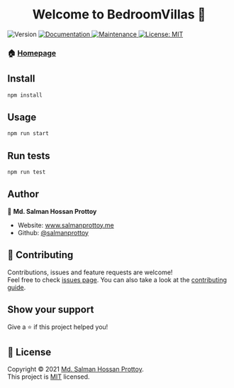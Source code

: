 <h1 align="center">Welcome to BedroomVillas 👋</h1>
<p>
  <img alt="Version" src="https://img.shields.io/badge/version-1.0.0-blue.svg?cacheSeconds=2592000" />
  <a href="https://github.com/salmanprottoy/bedroom-villas-assignment#readme" target="_blank">
    <img alt="Documentation" src="https://img.shields.io/badge/documentation-yes-brightgreen.svg" />
  </a>
  <a href="https://github.com/salmanprottoy/bedroom-villas-assignment/graphs/commit-activity" target="_blank">
    <img alt="Maintenance" src="https://img.shields.io/badge/Maintained%3F-yes-green.svg" />
  </a>
  <a href="https://github.com/salmanprottoy/bedroom-villas-assignment/blob/master/LICENSE" target="_blank">
    <img alt="License: MIT" src="https://img.shields.io/github/license/salmanprottoy/BedroomVillas" />
  </a>
</p>

### 🏠 [Homepage](https://github.com/salmanprottoy/bedroom-villas-assignment#readme)

## Install

```sh
npm install
```

## Usage

```sh
npm run start
```

## Run tests

```sh
npm run test
```

## Author

👤 **Md. Salman Hossan Prottoy**

- Website: www.salmanprottoy.me
- Github: [@salmanprottoy](https://github.com/salmanprottoy)

## 🤝 Contributing

Contributions, issues and feature requests are welcome!<br />Feel free to check [issues page](https://github.com/salmanprottoy/bedroom-villas-assignment/issues). You can also take a look at the [contributing guide](https://github.com/salmanprottoy/bedroom-villas-assignment/blob/master/CONTRIBUTING.md).

## Show your support

Give a ⭐️ if this project helped you!

## 📝 License

Copyright © 2021 [Md. Salman Hossan Prottoy](https://github.com/salmanprottoy).<br />
This project is [MIT](https://github.com/salmanprottoy/bedroom-villas-assignment/blob/master/LICENSE) licensed.
